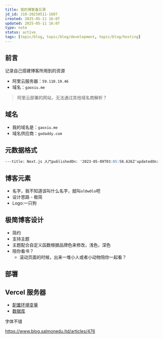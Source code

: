 ```yaml
---
title: 我的博客备忘录
jd_id: J10-20250511-1607
created: 2025-05-11 16:07
updated: 2025-05-11 16:07
type: note
status: active
tags: [topic/blog, topic/blog/development, topic/blog/hosting]
---
```


## 前言

记录自己搭建博客所用到的资源

- 阿里云服务器：`59.110.19.46`
- 域名：`gaoxiu.me`

> 阿里云部署的网站，无法通过其他域名商解析？
> 

## 域名

- 我的域名是：`gaoxiu.me`
- 域名供应商：`godaddy.com`

## 元数据格式

```markdown
---title: Next.js 入门publishedOn: '2023-05-09T03:05:58.626Z'updatedOn: '2023-05-09T03:05:58.626Z'# title: How I Built My Blog# seoTitle: How I Built my Blog using MDX, Next.js, and React# abstract: An in-depth look at the technical structure for my blog.# isPublished: true# publishedOn: 2021-04-20T09:15:00-0400# layout: Article---
```

## 博客元素

- 名字，我不知道该叫什么名字，就叫`olOwOlo`吧
- 设计思路 - 极简
- Logo:一只狗

## 极简博客设计

- 简约
- 支持主题
- 主题配合自定义函数根据品牌色来修改，浅色，深色
- 陪你看书？
    - 滚动页面的时候，出来一堆小人或者小动物陪你一起看？

## 部署

## Vercel 服务器

- [配置环境变量](https://vercel.com/docs/projects/environment-variables?utm_medium=docs&utm_source=next-site&utm_campaign=next-website#)
- [数据库](https://supabase.com/)

字体不错

https://www.blog.salmonedu.ltd/articles/476